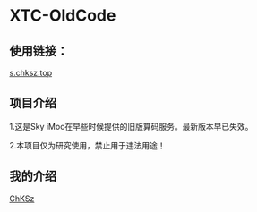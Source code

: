 # XTC-OldCode

## 使用链接：

  [s.chksz.top](https://s.chksz.top)
  
## 项目介绍

  1.这是Sky iMoo在早些时候提供的旧版算码服务。最新版本早已失效。
  
  2.本项目仅为研究使用，禁止用于违法用途！
  
## 我的介绍

  [ChKSz](https://page.chksz.top)
